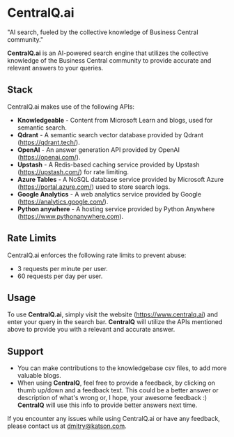 # CentralQ.ai
"AI search, fueled by the collective knowledge of Business Central community."

**CentralQ.ai** is an AI-powered search engine that utilizes the collective knowledge of the Business Central community to provide accurate and relevant answers to your queries.


## Stack

CentralQ.ai makes use of the following APIs:

- **Knowledgeable** - Content from Microsoft Learn and blogs, used for semantic search.
- **Qdrant** - A semantic search vector database provided by Qdrant (https://qdrant.tech/).
- **OpenAI** - An answer generation API provided by OpenAI (https://openai.com/).
- **Upstash** - A Redis-based caching service provided by Upstash (https://upstash.com/) for rate limiting.
- **Azure Tables** - A NoSQL database service provided by Microsoft Azure (https://portal.azure.com/) used to store search logs.
- **Google Analytics** - A web analytics service provided by Google (https://analytics.google.com/).
- **Python anywhere** - A hosting service provided by Python Anywhere (https://www.pythonanywhere.com).

## Rate Limits

CentralQ.ai enforces the following rate limits to prevent abuse:

- 3 requests per minute per user.
- 60 requests per day per user.

## Usage

To use **CentralQ.ai**, simply visit the website (https://www.centralq.ai) and enter your query in the search bar. **CentralQ** will utilize the APIs mentioned above to provide you with a relevant and accurate answer.

## Support

- You can make contributions to the knowledgebase csv files, to add more valuable blogs.
- When using **CentralQ**, feel free to provide a feedback, by clicking on thumb up/down and a feedback text. This could be a better answer or description of what's wrong or, I hope,  your awesome feedback :) **CentralQ** will use this info to provide better answers next time. 

If you encounter any issues while using CentralQ.ai or have any feedback, please contact us at dmitry@katson.com.
